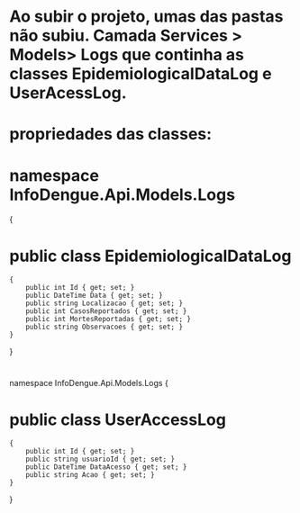 # Ao subir o projeto, umas das pastas não subiu. Camada Services > Models> Logs que continha as classes EpidemiologicaIDataLog e UserAcessLog. 
# propriedades das classes: 
# namespace InfoDengue.Api.Models.Logs
 {
#   public class EpidemiologicalDataLog
    {
        public int Id { get; set; } 
        public DateTime Data { get; set; } 
        public string Localizacao { get; set; } 
        public int CasosReportados { get; set; } 
        public int MortesReportadas { get; set; } 
        public string Observacoes { get; set; } 
    }
 } 
#
namespace InfoDengue.Api.Models.Logs
 {
#     public class UserAccessLog
    {
        public int Id { get; set; } 
        public string usuarioId { get; set; } 
        public DateTime DataAcesso { get; set; } 
        public string Acao { get; set; } 
    }
 }
